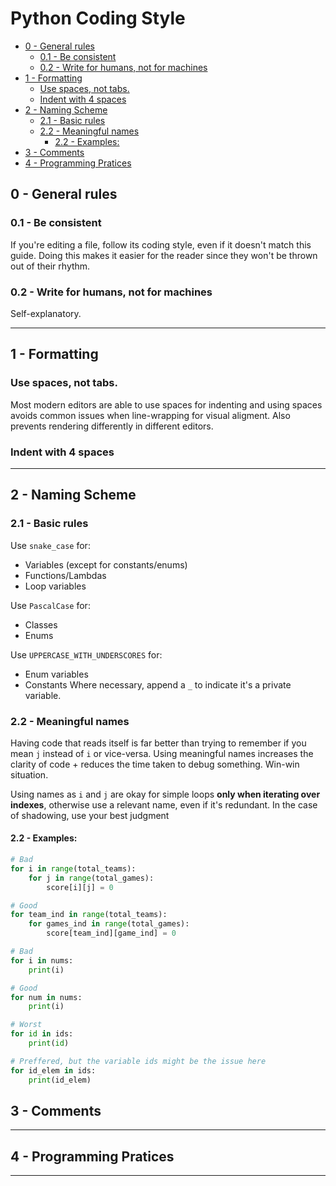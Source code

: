 # Python Coding Style <!-- omit in toc -->

- [0 - General rules](#0---general-rules)
  - [0.1 - Be consistent](#01---be-consistent)
  - [0.2 - Write for humans, not for machines](#02---write-for-humans-not-for-machines)
- [1 - Formatting](#1---formatting)
  - [Use spaces, not tabs.](#use-spaces-not-tabs)
  - [Indent with 4 spaces](#indent-with-4-spaces)
- [2 - Naming Scheme](#2---naming-scheme)
  - [2.1 - Basic rules](#21---basic-rules)
  - [2.2 - Meaningful names](#22---meaningful-names)
    - [2.2 - Examples:](#22---examples)
- [3 - Comments](#3---comments)
- [4 - Programming Pratices](#4---programming-pratices)

## 0 - General rules
### 0.1  - Be consistent
If you're editing a file, follow its coding style, even if it doesn't match this guide.
Doing this makes it easier for the reader since they won't be thrown out of their rhythm.

### 0.2 - Write for humans, not for machines
Self-explanatory.

---

## 1 - Formatting
### Use spaces, not tabs. 
Most modern editors are able to use spaces for indenting and using spaces avoids common issues when line-wrapping for visual aligment.
Also prevents rendering differently in different editors.

### Indent with 4 spaces

---

## 2 - Naming Scheme
### 2.1 - Basic rules

Use `snake_case` for:
- Variables (except for constants/enums)
- Functions/Lambdas
- Loop variables

Use `PascalCase` for:
- Classes
- Enums

Use `UPPERCASE_WITH_UNDERSCORES` for:
- Enum variables
- Constants
Where necessary, append a `_` to indicate it's a private variable.


### 2.2 - Meaningful names
Having code that reads itself is far better than trying to remember if you mean `j` instead of `i` or vice-versa.
Using meaningful names increases the clarity of code + reduces the time taken to debug something.
Win-win situation.

Using names as `i` and `j` are okay for simple loops **only when iterating over indexes**, otherwise use a relevant name, even if it's redundant.
In the case of shadowing, use your best judgment

#### 2.2 - Examples:
```python
# Bad
for i in range(total_teams):
    for j in range(total_games):
        score[i][j] = 0

# Good 
for team_ind in range(total_teams):
    for games_ind in range(total_games):
        score[team_ind][game_ind] = 0

# Bad
for i in nums:
    print(i)

# Good
for num in nums:
    print(i)

# Worst
for id in ids:
    print(id)

# Preffered, but the variable ids might be the issue here
for id_elem in ids:
    print(id_elem)
```
## 3 - Comments

---

## 4 - Programming Pratices


---
